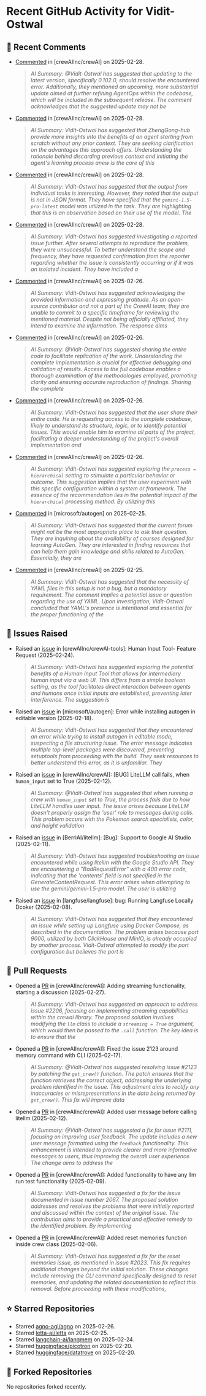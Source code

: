 # Recent GitHub Activity for Vidit-Ostwal

## 💬 Recent Comments
- [Commented](https://github.com/crewAIInc/crewAI/issues/2102#issuecomment-2689849315) in [crewAIInc/crewAI] on 2025-02-28.
  > *AI Summary: @Vidit-Ostwal has suggested that updating to the latest version, specifically 0.102.0, should resolve the encountered error. Additionally, they mentioned an upcoming, more substantial update aimed at further refining AgentOps within the codebase, which will be included in the subsequent release. The comment acknowledges that the suggested update may not be*
- [Commented](https://github.com/crewAIInc/crewAI/issues/2183#issuecomment-2689779285) in [crewAIInc/crewAI] on 2025-02-28.
  > *AI Summary: Vidit-Ostwal has suggested that ZhengGong-hub provide more insights into the benefits of an agent starting from scratch without any prior context. They are seeking clarification on the advantages this approach offers. Understanding the rationale behind discarding previous context and initiating the agent's learning process anew is the core of this*
- [Commented](https://github.com/crewAIInc/crewAI/issues/2241#issuecomment-2689769823) in [crewAIInc/crewAI] on 2025-02-28.
  > *AI Summary: Vidit-Ostwal has suggested that the output from individual tasks is interesting. However, they noted that the output is not in JSON format. They have specified that the `gemini-1.5-pro-latest` model was utilized in the task. They are highlighting that this is an observation based on their use of the model. The*
- [Commented](https://github.com/crewAIInc/crewAI/issues/2241#issuecomment-2689755287) in [crewAIInc/crewAI] on 2025-02-28.
  > *AI Summary: Vidit-Ostwal has suggested investigating a reported issue further. After several attempts to reproduce the problem, they were unsuccessful. To better understand the scope and frequency, they have requested confirmation from the reporter regarding whether the issue is consistently occurring or if it was an isolated incident. They have included a*
- [Commented](https://github.com/crewAIInc/crewAI/issues/2206#issuecomment-2684694334) in [crewAIInc/crewAI] on 2025-02-26.
  > *AI Summary: Vidit-Ostwal has suggested acknowledging the provided information and expressing gratitude. As an open-source contributor and not a part of the CrewAI team, they are unable to commit to a specific timeframe for reviewing the mentioned material. Despite not being officially affiliated, they intend to examine the information. The response aims*
- [Commented](https://github.com/crewAIInc/crewAI/issues/2234#issuecomment-2684500065) in [crewAIInc/crewAI] on 2025-02-26.
  > *AI Summary: @Vidit-Ostwal has suggested sharing the entire code to facilitate replication of the work. Understanding the complete implementation is crucial for effective debugging and validation of results. Access to the full codebase enables a thorough examination of the methodologies employed, promoting clarity and ensuring accurate reproduction of findings. Sharing the complete*
- [Commented](https://github.com/crewAIInc/crewAI/issues/2237#issuecomment-2684497611) in [crewAIInc/crewAI] on 2025-02-26.
  > *AI Summary: Vidit-Ostwal has suggested that the user share their entire code. He is requesting access to the complete codebase, likely to understand its structure, logic, or to identify potential issues. This would enable him to examine all parts of the project, facilitating a deeper understanding of the project's overall implementation and*
- [Commented](https://github.com/crewAIInc/crewAI/issues/2236#issuecomment-2684494428) in [crewAIInc/crewAI] on 2025-02-26.
  > *AI Summary: Vidit-Ostwal has suggested exploring the `process = hierarchical` setting to stimulate a particular behavior or outcome. This suggestion implies that the user experiment with this specific configuration within a system or framework. The essence of the recommendation lies in the potential impact of the `hierarchical` processing method. By utilizing this*
- [Commented](https://github.com/microsoft/autogen/issues/5706#issuecomment-2682812930) in [microsoft/autogen] on 2025-02-25.
  > *AI Summary: Vidit-Ostwal has suggested that the current forum might not be the most appropriate place to ask their question. They are inquiring about the availability of courses designed for learning AutoGen. They are interested in finding resources that can help them gain knowledge and skills related to AutoGen. Essentially, they are*
- [Commented](https://github.com/crewAIInc/crewAI/issues/2219#issuecomment-2682725147) in [crewAIInc/crewAI] on 2025-02-25.
  > *AI Summary: Vidit-Ostwal has suggested that the necessity of YAML files in this setup is not a bug, but a mandatory requirement. The comment implies a potential issue or question regarding the use of YAML. Upon investigation, Vidit-Ostwal concluded that YAML's presence is intentional and essential for the proper functioning of the*

## 🐛 Issues Raised
- Raised an [issue](https://github.com/crewAIInc/crewAI-tools/issues/223) in [crewAIInc/crewAI-tools]: Human Input Tool- Feature Request (2025-02-24).
  > *AI Summary: Vidit-Ostwal has suggested exploring the potential benefits of a Human Input Tool that allows for intermediary human input via a web UI. This differs from a simple boolean setting, as the tool facilitates direct interaction between agents and humans once initial inputs are established, preventing later interference. The suggestion is*
- Raised an [issue](https://github.com/microsoft/autogen/issues/5591) in [microsoft/autogen]: Error while installing autogen in editable version (2025-02-18).
  > *AI Summary: Vidit-Ostwal has suggested that they encountered an error while trying to install autogen in editable mode, suspecting a file structuring issue. The error message indicates multiple top-level packages were discovered, preventing setuptools from proceeding with the build. They seek resources to better understand this error, as it is unfamiliar. They*
- Raised an [issue](https://github.com/crewAIInc/crewAI/issues/2111) in [crewAIInc/crewAI]: [BUG] LiteLLM call fails, when `human_input` set to True (2025-02-12).
  > *AI Summary: @Vidit-Ostwal has suggested that when running a crew with `human_input` set to True, the process fails due to how LiteLLM handles user input. The issue arises because LiteLLM doesn't properly assign the 'user' role to messages during calls. This problem occurs with the Pokemon search specialists, color, and height validation*
- Raised an [issue](https://github.com/BerriAI/litellm/issues/8467) in [BerriAI/litellm]: [Bug]: Support to Google AI Studio (2025-02-11).
  > *AI Summary: Vidit-Ostwal has suggested troubleshooting an issue encountered while using litellm with the Google Studio API. They are encountering a "BadRequestError" with a 400 error code, indicating that the 'contents' field is not specified in the GenerateContentRequest. This error arises when attempting to use the gemini/gemini-1.5-pro model. The user is utilizing*
- Raised an [issue](https://github.com/langfuse/langfuse/issues/5432) in [langfuse/langfuse]: bug: Running Langfuse Locally Dcoker (2025-02-08).
  > *AI Summary: Vidit-Ostwal has suggested that they encountered an issue while setting up Langfuse using Docker Compose, as described in the documentation. The problem arises because port 9000, utilized by both ClickHouse and MinIO, is already occupied by another process. Vidit-Ostwal attempted to modify the port configuration but believes the port is*

## 🚀 Pull Requests
- Opened a [PR](https://github.com/crewAIInc/crewAI/pull/2247) in [crewAIInc/crewAI]: Adding streaming functionality, starting a discussion (2025-02-27).
  > *AI Summary: Vidit-Ostwal has suggested an approach to address issue #2206, focusing on implementing streaming capabilities within the crewai library. The proposed solution involves modifying the `llm` class to include a `streaming = True` argument, which would then be passed to the `.call` function. The key idea is to ensure that the*
- Opened a [PR](https://github.com/crewAIInc/crewAI/pull/2155) in [crewAIInc/crewAI]: Fixed the issue 2123 around memory command with CLI (2025-02-17).
  > *AI Summary: @Vidit-Ostwal has suggested resolving issue #2123 by patching the `get_crew()` function. The patch ensures that the function retrieves the correct object, addressing the underlying problem identified in the issue. This adjustment aims to rectify any inaccuracies or misrepresentations in the data being returned by `get_crew()`. This fix will improve data*
- Opened a [PR](https://github.com/crewAIInc/crewAI/pull/2112) in [crewAIInc/crewAI]: Added user message before calling litellm (2025-02-12).
  > *AI Summary: @Vidit-Ostwal has suggested a fix for issue #2111, focusing on improving user feedback. The update includes a new user message formatted using the `feedback` functionality. This enhancement is intended to provide clearer and more informative messages to users, thus improving the overall user experience. The change aims to address the*
- Opened a [PR](https://github.com/crewAIInc/crewAI/pull/2071) in [crewAIInc/crewAI]: Added functionality to have any llm run test functionality (2025-02-09).
  > *AI Summary: Vidit-Ostwal has suggested a fix for the issue documented in issue number 2067. The proposed solution addresses and resolves the problems that were initially reported and discussed within the context of the original issue. The contribution aims to provide a practical and effective remedy to the identified problem. By implementing*
- Opened a [PR](https://github.com/crewAIInc/crewAI/pull/2047) in [crewAIInc/crewAI]: Added reset memories function inside crew class (2025-02-06).
  > *AI Summary: Vidit-Ostwal has suggested a fix for the reset memories issue, as mentioned in issue #2023. This fix requires additional changes beyond the initial solution. These changes include removing the CLI command specifically designed to reset memories, and updating the related documentation to reflect this removal. Before proceeding with these modifications,*

## ⭐ Starred Repositories
- Starred [agno-agi/agno](https://github.com/agno-agi/agno) on 2025-02-26.
- Starred [letta-ai/letta](https://github.com/letta-ai/letta) on 2025-02-25.
- Starred [langchain-ai/langmem](https://github.com/langchain-ai/langmem) on 2025-02-24.
- Starred [huggingface/picotron](https://github.com/huggingface/picotron) on 2025-02-20.
- Starred [huggingface/datatrove](https://github.com/huggingface/datatrove) on 2025-02-20.

## 🍴 Forked Repositories
No repositories forked recently.

